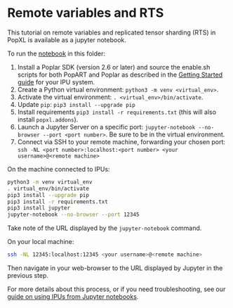 <!-- Copyright (c) 2022 Graphcore Ltd. All rights reserved. -->
# Remote variables and RTS

This tutorial on remote variables and replicated tensor sharding (RTS) in PopXL is available as a jupyter notebook.

To run the [notebook](mnist.ipynb) in this folder:

1. Install a Poplar SDK (version 2.6 or later) and source the enable.sh scripts
   for both PopART and Poplar as described in the [Getting Started
   guide](https://docs.graphcore.ai/en/latest/getting-started.html) for your IPU
   system.
2. Create a Python virtual environment: `python3 -m venv <virtual_env>`.
3. Activate the virtual environment: `. <virtual_env>/bin/activate`.
4. Update `pip`: `pip3 install --upgrade pip`
5. Install requirements `pip3 install -r requirements.txt` (this will also
   install `popxl.addons`).
6. Launch a Jupyter Server on a specific port:
   `jupyter-notebook --no-browser --port <port number>`. Be sure to be in
   the virtual environment.
7. Connect via SSH to your remote machine, forwarding your chosen port:
   `ssh -NL <port number>:localhost:<port number> <your username>@<remote machine>`

On the machine connected to IPUs:

```bash
python3 -m venv virtual_env
. virtual_env/bin/activate
pip3 install --upgrade pip
pip3 install -r requirements.txt
pip3 install jupyter
jupyter-notebook --no-browser --port 12345
```

Take note of the URL displayed by the `jupyter-notebook` command.

On your local machine:

```bash
ssh -NL 12345:localhost:12345 <your username>@<remote machine>
```

Then navigate in your web-browser to the URL displayed by Jupyter in the previous step.

For more details about this process, or if you need troubleshooting, see our
[guide on using IPUs from Jupyter
notebooks](../../standard_tools/using_jupyter/README.md).